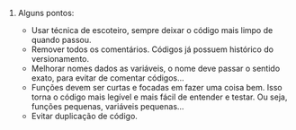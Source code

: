 1. Alguns pontos:

	-  Usar técnica de escoteiro, sempre deixar o código mais limpo de quando passou.
	-  Remover todos os comentários. Códigos já possuem histórico do versionamento.
	- Melhorar nomes dados as variáveis, o nome deve passar o sentido exato, para evitar de comentar códigos...
	- Funções devem ser curtas e focadas em fazer uma coisa bem. Isso torna o código mais legível e mais fácil de entender e testar. Ou seja, funções pequenas, variáveis pequenas...
	- Evitar duplicação de código.
